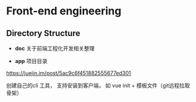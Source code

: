 # Front-end engineering

## Directory Structure

- **doc**  关于前端工程化开发相关整理

- **app**  项目目录

https://juejin.im/post/5ac9c6f451882555677ed301


创建自己的cli 工具， 支持安装到客户端， 如 vue init + 模板文件（git远程拉取骨架）
